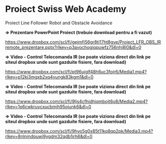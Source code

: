 # Proiect Swiss Web Academy

Proiect Line Follower Robot and Obstacle Avoidance

**=> Prezentare PowerPoint Proiect (trebuie download pentru a fi vazut)**

https://www.dropbox.com/scl/fi/gejmfj56gr8tj17ht8gve/Proiect_LFR_OBS_IRremote_prezentare.pptx?rlkey=p3avochogiqpuwfz756nhj8l0&dl=0

**=> Video - Control Telecomanda IR (se poate viziona direct din link pe siteul dropbox unde sunt gazduite fisiere, fara download)**

https://www.dropbox.com/scl/fi/pt96ujglf48h6uc3fojr6/Media1.mp4?rlkey=p12ki3mgxb2xq4yungk83kgm1&dl=0

**=> Video - Control Telecomanda IR (se poate viziona direct din link pe siteul dropbox unde sunt gazduite fisiere, fara download)**

https://www.dropbox.com/scl/fi/9ljs4cfhidhjqmbojt6o8/Media2.mp4?rlkey=1p6cwkruvcxucbmjh95oiunk6&dl=0

**=> Video - Control Telecomanda IR (se poate viziona direct din link pe siteul dropbox unde sunt gazduite fisiere, fara download)**

https://www.dropbox.com/scl/fi/9hyo5g0x85t11kq8qp2pk/Media3.mp4?rlkey=8nlnmdpuwi9ygdm32qdb1irh6&dl=0
